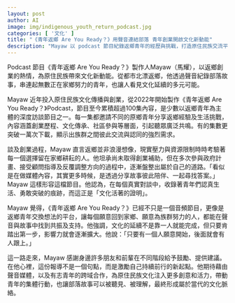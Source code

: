 ```yaml
---
layout: post
author: AI
image: img/indigenous_youth_return_podcast.jpg
categories: [ '文化' ]
title: "《青年返鄉 Are You Ready？》用聲音連結部落 青年創業開啟文化新動能"
description: "Mayaw 以 podcast 節目紀錄返鄉青年的經歷與挑戰，打造原住民族交流平台，讓文化傳承在聲音中延續，帶動青年集體行動，賦予家鄉全新活力。"
---
```

Podcast 節目《青年返鄉 Are You Ready？》製作人Mayaw（馬耀），以返鄉創業的熱情，為原住民族帶來文化新動能。從都市北漂返鄉，他透過聲音紀錄部落故事，串連起無數正在家鄉努力的青年，也讓人看見文化延續的多元可能。

Mayaw 近年投入原住民族文化傳播與創業，從2022年開始製作《青年返鄉 Are You Ready？》Podcast，節目至今累積超過100集內容，是少數以返鄉青年為主體的深度訪談節目之一。每一集都邀請不同的原鄉青年分享返鄉經驗及生活挑戰，內容涵蓋創業歷程、文化傳承、社區參與等層面，引起聽眾廣泛共鳴。有的集數更突破一萬次下載，顯示出族群之間彼此交流與認同的強烈需求。

談及創業過程，Mayaw 直言返鄉並非浪漫想像，現實壓力與資源限制時時考驗著每一個選擇留在家鄉耕耘的人。他坦承尚未取得創業補助，但在多次參與政府計畫、接受顧問指導及反覆調整方向的過程中，逐漸盤整出屬於自己的道路。「看似是在做媒體內容，其實更多時候，是透過分享故事彼此陪伴、一起尋找答案。」Mayaw 這樣形容這檔節目。他認為，在每個真實對談中，收錄著青年們認真生活、勇敢突破的痕跡，而這正是「文化活著的證明」。

Mayaw 覺得，《青年返鄉 Are You Ready？》已經不只是一個音頻節目，更像是返鄉青年交換想法的平台，讓每個願意回到家鄉、願意為族群努力的人，都能在聲音與故事中找到共振及支持。他強調，文化的延續不是靠一人就能完成，但只要肯踏出第一步，影響力就會逐漸擴大。他說：「只要有一個人願意開始，後面就會有人跟上。」

這一路走來，Mayaw 感謝身邊許多朋友和前輩在不同階段給予鼓勵、提供建議。在他心裡，這份報導不是一個句點，而是激勵自己持續前行的新起點。他期待藉由聲音媒體，以及有志青年的跨域合作，為原住民族文化注入更多創意和活力，帶動青年的集體行動，也讓部落故事可以被聽見、被理解，最終形成屬於當代的文化脈絡。